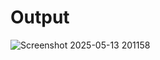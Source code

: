 # Output

![Screenshot 2025-05-13 201158](https://github.com/user-attachments/assets/ad4fc8f5-f0a8-4434-a2ab-75d39bb66562)
